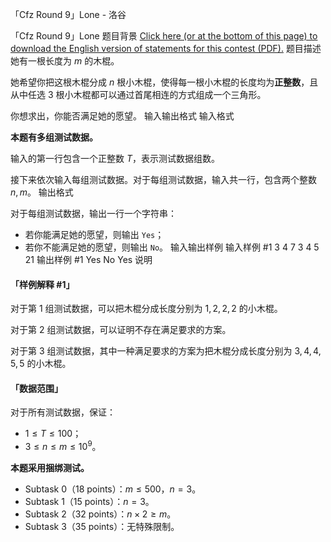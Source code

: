 



「Cfz Round 9」Lone - 洛谷














「Cfz Round 9」Lone
题目背景
[Click here (or at the bottom of this page) to download the English version of statements for this contest (PDF).](https://www.luogu.com.cn/fe/api/problem/downloadAttachment/of2k8jng?contestId=205839)
题目描述
她有一根长度为 $m$ 的木棍。

她希望你把这根木棍分成 $n$ 根小木棍，使得每一根小木棍的长度均为**正整数**，且从中任选 $3$ 根小木棍都可以通过首尾相连的方式组成一个三角形。

你想求出，你能否满足她的愿望。
输入输出格式
输入格式

**本题有多组测试数据。**

输入的第一行包含一个正整数 $T$，表示测试数据组数。

接下来依次输入每组测试数据。对于每组测试数据，输入共一行，包含两个整数 $n,m$。
输出格式

对于每组测试数据，输出一行一个字符串：

- 若你能满足她的愿望，则输出 `Yes`；
- 若你不能满足她的愿望，则输出 `No`。
输入输出样例
输入样例 #1
3
4 7
3 4
5 21
输出样例 #1
Yes
No
Yes
说明
#### 「样例解释 #1」

对于第 $1$ 组测试数据，可以把木棍分成长度分别为 $1,2,2,2$ 的小木棍。

对于第 $2$ 组测试数据，可以证明不存在满足要求的方案。

对于第 $3$ 组测试数据，其中一种满足要求的方案为把木棍分成长度分别为 $3,4,4,5,5$ 的小木棍。

#### 「数据范围」

对于所有测试数据，保证：

- $1 \le T \le 100$；
- $3 \le n \le m \le 10^9$。

**本题采用捆绑测试。**

- Subtask 0（18 points）：$m \le 500$，$n=3$。
- Subtask 1（15 points）：$n=3$。  
- Subtask 2（32 points）：$n\times 2 \ge m$。  
- Subtask 3（35 points）：无特殊限制。






